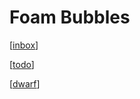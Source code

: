 # Foam Bubbles

[[inbox]]

[[todo]]

[[dwarf]]


[//begin]: # "Autogenerated link references for markdown compatibility"
[inbox]: inbox "Inbox"
[todo]: todo "Todo / Reading List"
[dwarf]: dwarf "Dwarf Debugging Format"
[//end]: # "Autogenerated link references"